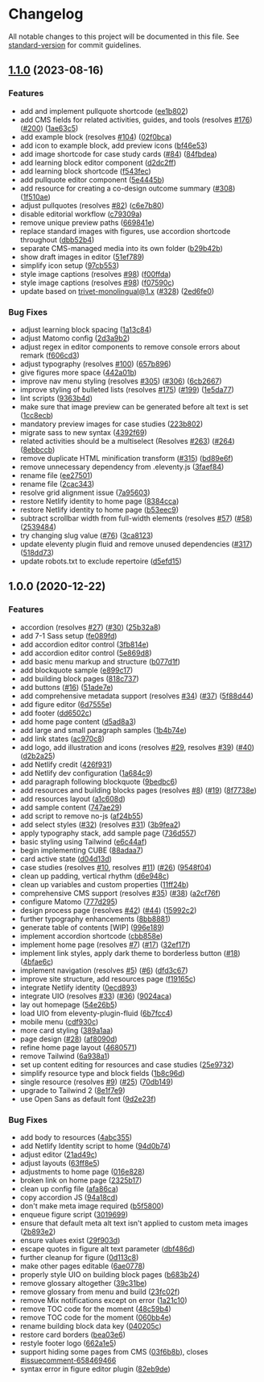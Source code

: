 # Changelog

All notable changes to this project will be documented in this file. See [standard-version](https://github.com/conventional-changelog/standard-version) for commit guidelines.

## [1.1.0](https://github.com/inclusive-design/co-design.inclusivedesign.ca/compare/v1.0.0...v1.1.0) (2023-08-16)


### Features

* add and implement pullquote shortcode ([ee1b802](https://github.com/inclusive-design/co-design.inclusivedesign.ca/commit/ee1b802293f0baaa0208b5095b1b1f3f45359fee))
* add CMS fields for related activities, guides, and tools (resolves [#176](https://github.com/inclusive-design/co-design.inclusivedesign.ca/issues/176)) ([#200](https://github.com/inclusive-design/co-design.inclusivedesign.ca/issues/200)) ([1ae63c5](https://github.com/inclusive-design/co-design.inclusivedesign.ca/commit/1ae63c5dae3a0ec43ba807b54f62d3790ace6b90))
* add example block (resolves [#104](https://github.com/inclusive-design/co-design.inclusivedesign.ca/issues/104)) ([02f0bca](https://github.com/inclusive-design/co-design.inclusivedesign.ca/commit/02f0bcaf7cdfaf9db9c99e4b1ba6257e1f3b3b70))
* add icon to example block, add preview icons ([bf46e53](https://github.com/inclusive-design/co-design.inclusivedesign.ca/commit/bf46e53f79b1c0fafa67c3c25f2748f2af84c10c))
* add image shortcode for case study cards ([#84](https://github.com/inclusive-design/co-design.inclusivedesign.ca/issues/84)) ([84fbdea](https://github.com/inclusive-design/co-design.inclusivedesign.ca/commit/84fbdea0242a8e77c332f410b073b3d7e3f77bfa))
* add learning block editor component ([d2dc2ff](https://github.com/inclusive-design/co-design.inclusivedesign.ca/commit/d2dc2ffccd8684ddaedfdd64f2b7f7c059af736e))
* add learning block shortcode ([f543fec](https://github.com/inclusive-design/co-design.inclusivedesign.ca/commit/f543fecf4d9f384ea3b9b74167de2dc57792e7f2))
* add pullquote editor component ([5e4445b](https://github.com/inclusive-design/co-design.inclusivedesign.ca/commit/5e4445b84b793ad8f689a529744aaa9321dbee86))
* add resource for creating a co-design outcome summary ([#308](https://github.com/inclusive-design/co-design.inclusivedesign.ca/issues/308)) ([1f510ae](https://github.com/inclusive-design/co-design.inclusivedesign.ca/commit/1f510ae1d9f318bfc9ee4d183b6d1b6b8e403b98))
* adjust pullquotes (resolves [#82](https://github.com/inclusive-design/co-design.inclusivedesign.ca/issues/82)) ([c6e7b80](https://github.com/inclusive-design/co-design.inclusivedesign.ca/commit/c6e7b804ed3935156dba844e2fd42dbde3c5a978))
* disable editorial workflow ([c79309a](https://github.com/inclusive-design/co-design.inclusivedesign.ca/commit/c79309acee4e27b808976464a173532136b921c8))
* remove unique preview paths ([669841e](https://github.com/inclusive-design/co-design.inclusivedesign.ca/commit/669841e5b0ac2313e85497311aac5c035b2f9365))
* replace standard images with figures, use accordion shortcode throughout ([dbb52b4](https://github.com/inclusive-design/co-design.inclusivedesign.ca/commit/dbb52b44d7be66a5634afa7f7a4b8ccc5677cacc))
* separate CMS-managed media into its own folder ([b29b42b](https://github.com/inclusive-design/co-design.inclusivedesign.ca/commit/b29b42b6cd4c98419141498d4d15df120b8f0e0f))
* show draft images in editor ([51ef789](https://github.com/inclusive-design/co-design.inclusivedesign.ca/commit/51ef789ae21b47bf32d62b71c0ae7cf127d0b2c8))
* simplify icon setup ([97cb553](https://github.com/inclusive-design/co-design.inclusivedesign.ca/commit/97cb5535c85a08ade37b5af2e86bc0bbdc8ed215))
* style image captions (resolves [#98](https://github.com/inclusive-design/co-design.inclusivedesign.ca/issues/98)) ([f00ffda](https://github.com/inclusive-design/co-design.inclusivedesign.ca/commit/f00ffdab389ff16e4e1e4529f4d1d4dba76193b9))
* style image captions (resolves [#98](https://github.com/inclusive-design/co-design.inclusivedesign.ca/issues/98)) ([f07590c](https://github.com/inclusive-design/co-design.inclusivedesign.ca/commit/f07590c41f9d2319fde9634bbc1da1ae59fb4aed))
* update based on trivet-monolingual@1.x ([#328](https://github.com/inclusive-design/co-design.inclusivedesign.ca/issues/328)) ([2ed6fe0](https://github.com/inclusive-design/co-design.inclusivedesign.ca/commit/2ed6fe01c9c51d291020ef7c385e675450da7d74))


### Bug Fixes

* adjust learning block spacing ([1a13c84](https://github.com/inclusive-design/co-design.inclusivedesign.ca/commit/1a13c84d132f8ea69ef9c807e5d78d5d9d11994f))
* adjust Matomo config ([2d3a9b2](https://github.com/inclusive-design/co-design.inclusivedesign.ca/commit/2d3a9b2b82807b9cc9778b1166a37d410ce9aae0))
* adjust regex in editor components to remove console errors about remark ([f606cd3](https://github.com/inclusive-design/co-design.inclusivedesign.ca/commit/f606cd301a261055e93558566bc51d58978eaf11))
* adjust typography (resolves [#100](https://github.com/inclusive-design/co-design.inclusivedesign.ca/issues/100)) ([657b896](https://github.com/inclusive-design/co-design.inclusivedesign.ca/commit/657b896af7e2e4a892ebadabee9dfe5272d61bd8))
* give figures more space ([442a01b](https://github.com/inclusive-design/co-design.inclusivedesign.ca/commit/442a01b62c0ee17a7a89d95e144a22f5fbbfe040))
* improve nav menu styling (resolves [#305](https://github.com/inclusive-design/co-design.inclusivedesign.ca/issues/305)) ([#306](https://github.com/inclusive-design/co-design.inclusivedesign.ca/issues/306)) ([6cb2667](https://github.com/inclusive-design/co-design.inclusivedesign.ca/commit/6cb266745a18a86a8e965689b41b9cc7da43586d))
* improve styling of bulleted lists (resolves [#175](https://github.com/inclusive-design/co-design.inclusivedesign.ca/issues/175)) ([#199](https://github.com/inclusive-design/co-design.inclusivedesign.ca/issues/199)) ([1e5da77](https://github.com/inclusive-design/co-design.inclusivedesign.ca/commit/1e5da77b6d6d6968af93e83fcfb2131a07cc140c))
* lint scripts ([9363b4d](https://github.com/inclusive-design/co-design.inclusivedesign.ca/commit/9363b4d7d214acc7da9839ce0f7db9d798670313))
* make sure that image preview can be generated before alt text is set ([1cc8ecb](https://github.com/inclusive-design/co-design.inclusivedesign.ca/commit/1cc8ecb80e55633d737637ea0eae44dfef24ec6f))
* mandatory preview images for case studies ([223b802](https://github.com/inclusive-design/co-design.inclusivedesign.ca/commit/223b802ada949aa0273cbb0ca4a390b9cdb68511))
* migrate sass to new syntax ([4392f69](https://github.com/inclusive-design/co-design.inclusivedesign.ca/commit/4392f698dafd178b4070160e4eed692964736e7a))
* related activities should be a multiselect (Resolves [#263](https://github.com/inclusive-design/co-design.inclusivedesign.ca/issues/263)) ([#264](https://github.com/inclusive-design/co-design.inclusivedesign.ca/issues/264)) ([8ebbccb](https://github.com/inclusive-design/co-design.inclusivedesign.ca/commit/8ebbccb7b0c6918b771965fdb95447278fb717ea))
* remove duplicate HTML minification transform ([#315](https://github.com/inclusive-design/co-design.inclusivedesign.ca/issues/315)) ([bd89e6f](https://github.com/inclusive-design/co-design.inclusivedesign.ca/commit/bd89e6fe1340fedad2d074393f416ec3eec39f2e))
* remove unnecessary dependency from .eleventy.js ([3faef84](https://github.com/inclusive-design/co-design.inclusivedesign.ca/commit/3faef8468ab74c01c3b383584b79f3f42ba0118a))
* rename file ([ee27501](https://github.com/inclusive-design/co-design.inclusivedesign.ca/commit/ee275018f3b99516d9dec6a575ebd42bcb7ddcb0))
* rename file ([2cac343](https://github.com/inclusive-design/co-design.inclusivedesign.ca/commit/2cac343992d1e89c191ecbf0486c22145bf57470))
* resolve grid alignment issue ([7a95603](https://github.com/inclusive-design/co-design.inclusivedesign.ca/commit/7a95603fd6c4bccdc2051fcb778ee395b21ed835))
* restore Netlify identity to home page ([8384cca](https://github.com/inclusive-design/co-design.inclusivedesign.ca/commit/8384cca07892aa9231500844fa53c39e4c4d38d5))
* restore Netlify identity to home page ([b53eec9](https://github.com/inclusive-design/co-design.inclusivedesign.ca/commit/b53eec9b98f04c9668111af0ab632b3ac27956b1))
* subtract scrollbar width from full-width elements (resolves [#57](https://github.com/inclusive-design/co-design.inclusivedesign.ca/issues/57)) ([#58](https://github.com/inclusive-design/co-design.inclusivedesign.ca/issues/58)) ([2539484](https://github.com/inclusive-design/co-design.inclusivedesign.ca/commit/2539484fd5270d6d713c80aab45415efd44ab2fc))
* try changing slug value ([#76](https://github.com/inclusive-design/co-design.inclusivedesign.ca/issues/76)) ([3ca8123](https://github.com/inclusive-design/co-design.inclusivedesign.ca/commit/3ca8123f5f161c9570f7ecb0bab99d6eb172d06b))
* update eleventy plugin fluid and remove unused dependencies ([#317](https://github.com/inclusive-design/co-design.inclusivedesign.ca/issues/317)) ([518dd73](https://github.com/inclusive-design/co-design.inclusivedesign.ca/commit/518dd73a60586835302f9e5fbf9a30e34e6af5d2))
* update robots.txt to exclude repertoire ([d5efd15](https://github.com/inclusive-design/co-design.inclusivedesign.ca/commit/d5efd152e014cdbe7777d7284e18d90c97272adc))

## 1.0.0 (2020-12-22)

### Features

* accordion (resolves [#27](https://github.com/inclusive-design/co-design.inclusivedesign.ca/issues/27)) ([#30](https://github.com/inclusive-design/co-design.inclusivedesign.ca/issues/30)) ([25b32a8](https://github.com/inclusive-design/co-design.inclusivedesign.ca/commit/25b32a883301c69fe9a1252dc13581191472cf3c))
* add 7-1 Sass setup ([fe089fd](https://github.com/inclusive-design/co-design.inclusivedesign.ca/commit/fe089fd3c83537c3ad25b87856cade12deb855e4))
* add accordion editor control ([3fb814e](https://github.com/inclusive-design/co-design.inclusivedesign.ca/commit/3fb814e0193018f4729f84150aca598b28c1dd9e))
* add accordion editor control ([5e869d8](https://github.com/inclusive-design/co-design.inclusivedesign.ca/commit/5e869d8d15c050197070c5fbc9956f89e274258f))
* add basic menu markup and structure ([b077d1f](https://github.com/inclusive-design/co-design.inclusivedesign.ca/commit/b077d1feb60ab8f2233dca47158acdf1950c5983))
* add blockquote sample ([e899c17](https://github.com/inclusive-design/co-design.inclusivedesign.ca/commit/e899c179b63e4b2e25e5c19357a548c742d70b20))
* add building block pages ([818c737](https://github.com/inclusive-design/co-design.inclusivedesign.ca/commit/818c7377bfdc8814d4dc84b3b3f180c8adb4955d))
* add buttons ([#16](https://github.com/inclusive-design/co-design.inclusivedesign.ca/issues/16)) ([51ade7e](https://github.com/inclusive-design/co-design.inclusivedesign.ca/commit/51ade7e6a34776cec400224eaa51460aceb15a76))
* add comprehensive metadata support (resolves [#34](https://github.com/inclusive-design/co-design.inclusivedesign.ca/issues/34)) ([#37](https://github.com/inclusive-design/co-design.inclusivedesign.ca/issues/37)) ([5f88d44](https://github.com/inclusive-design/co-design.inclusivedesign.ca/commit/5f88d440fb88875b74faf63f9acc137ae817c02e))
* add figure editor ([6d7555e](https://github.com/inclusive-design/co-design.inclusivedesign.ca/commit/6d7555e9a3a061d1c1cf19f58d023276cbb1f604))
* add footer ([dd6502c](https://github.com/inclusive-design/co-design.inclusivedesign.ca/commit/dd6502cf5801deefca8aeedb881285d24cfe4fb3))
* add home page content ([d5ad8a3](https://github.com/inclusive-design/co-design.inclusivedesign.ca/commit/d5ad8a3591ad16ba7b9d82daa7764a22706ad5db))
* add large and small paragraph samples ([1b4b74e](https://github.com/inclusive-design/co-design.inclusivedesign.ca/commit/1b4b74ecf114f888088fad037c7cf0f59b847237))
* add link states ([ac970c8](https://github.com/inclusive-design/co-design.inclusivedesign.ca/commit/ac970c82f5f3ce07da0c2e2d4d450b380bf3b423))
* add logo, add illustration and icons (resolves [#29](https://github.com/inclusive-design/co-design.inclusivedesign.ca/issues/29), resolves [#39](https://github.com/inclusive-design/co-design.inclusivedesign.ca/issues/39)) ([#40](https://github.com/inclusive-design/co-design.inclusivedesign.ca/issues/40)) ([d2b2a25](https://github.com/inclusive-design/co-design.inclusivedesign.ca/commit/d2b2a25a4e1852dd5a2e83d573db1dec87d232fc))
* add Netlify credit ([426f931](https://github.com/inclusive-design/co-design.inclusivedesign.ca/commit/426f9315a3d3a507cd63c8d41cc77b8afd429056))
* add Netlify dev configuration ([1a684c9](https://github.com/inclusive-design/co-design.inclusivedesign.ca/commit/1a684c98583b384be783f3da61c6c20462c353b1))
* add paragraph following blockquote ([9bedbc6](https://github.com/inclusive-design/co-design.inclusivedesign.ca/commit/9bedbc6c6d97701875776464945389a827a5c3e6))
* add resources and building blocks pages (resolves [#8](https://github.com/inclusive-design/co-design.inclusivedesign.ca/issues/8)) ([#19](https://github.com/inclusive-design/co-design.inclusivedesign.ca/issues/19)) ([8f7738e](https://github.com/inclusive-design/co-design.inclusivedesign.ca/commit/8f7738eb45473ce25c7b944b933def9d7398950d))
* add resources layout ([a1c608d](https://github.com/inclusive-design/co-design.inclusivedesign.ca/commit/a1c608d5c231b4521a20c009d802e442f6ab96c5))
* add sample content ([747ae29](https://github.com/inclusive-design/co-design.inclusivedesign.ca/commit/747ae291bb10ad3bd6ad0b6e51727371341cbf52))
* add script to remove no-js ([af24b55](https://github.com/inclusive-design/co-design.inclusivedesign.ca/commit/af24b55e659284ddc586b8ddbd31a9e540a9ed61))
* add select styles ([#32](https://github.com/inclusive-design/co-design.inclusivedesign.ca/issues/32)) (resolves [#31](https://github.com/inclusive-design/co-design.inclusivedesign.ca/issues/31)) ([3b9fea2](https://github.com/inclusive-design/co-design.inclusivedesign.ca/commit/3b9fea2464cebc235b3e799f7bd1e70b7d9a488f))
* apply typography stack, add sample page ([736d557](https://github.com/inclusive-design/co-design.inclusivedesign.ca/commit/736d5573e3173909158799b4d6ff8afca187a402))
* basic styling using Tailwind ([e6c44af](https://github.com/inclusive-design/co-design.inclusivedesign.ca/commit/e6c44afb0ac30f33cc01cd3b9ac10fbe0469c5f5))
* begin implementing CUBE ([88adaa7](https://github.com/inclusive-design/co-design.inclusivedesign.ca/commit/88adaa7fe20f3039b2dce231de2a9716a3efd3c4))
* card active state ([d04d13d](https://github.com/inclusive-design/co-design.inclusivedesign.ca/commit/d04d13d6e4df2c88e4a44655b271f4470c1eb4a2))
* case studies (resolves [#10](https://github.com/inclusive-design/co-design.inclusivedesign.ca/issues/10), resolves [#11](https://github.com/inclusive-design/co-design.inclusivedesign.ca/issues/11)) ([#26](https://github.com/inclusive-design/co-design.inclusivedesign.ca/issues/26)) ([9548f04](https://github.com/inclusive-design/co-design.inclusivedesign.ca/commit/9548f04bcaae18303e94e5e7e6b2e613254d5ca1))
* clean up padding, vertical rhythm ([d6e948c](https://github.com/inclusive-design/co-design.inclusivedesign.ca/commit/d6e948cc83a881835804ba85dd7f51fb78ea0262))
* clean up variables and custom properties ([11ff24b](https://github.com/inclusive-design/co-design.inclusivedesign.ca/commit/11ff24b762b2a94a1d6d3773c2e03206383cf486))
* comprehensive CMS support (resolves [#35](https://github.com/inclusive-design/co-design.inclusivedesign.ca/issues/35)) ([#38](https://github.com/inclusive-design/co-design.inclusivedesign.ca/issues/38)) ([a2cf76f](https://github.com/inclusive-design/co-design.inclusivedesign.ca/commit/a2cf76fff285ee91b287c19f568bf28238b312c7))
* configure Matomo ([777d295](https://github.com/inclusive-design/co-design.inclusivedesign.ca/commit/777d2950c201fbf2fac9a21efb5a77381a72a8d1))
* design process page (resolves [#42](https://github.com/inclusive-design/co-design.inclusivedesign.ca/issues/42)) ([#44](https://github.com/inclusive-design/co-design.inclusivedesign.ca/issues/44)) ([15992c2](https://github.com/inclusive-design/co-design.inclusivedesign.ca/commit/15992c2eb7e8c1ed42cc87501419548807f98a44))
* further typography enhancements ([8bb8881](https://github.com/inclusive-design/co-design.inclusivedesign.ca/commit/8bb8881144146589f8f94ffbcc6720f8c26f911b))
* generate table of contents [WIP] ([996e189](https://github.com/inclusive-design/co-design.inclusivedesign.ca/commit/996e189918abadf0c97e222e52cac34bbdc9947e))
* implement accordion shortcode ([cbb858e](https://github.com/inclusive-design/co-design.inclusivedesign.ca/commit/cbb858ef7f79185ca49f9757a3384f7a1a7be40e))
* implement home page (resolves [#7](https://github.com/inclusive-design/co-design.inclusivedesign.ca/issues/7)) ([#17](https://github.com/inclusive-design/co-design.inclusivedesign.ca/issues/17)) ([32ef17f](https://github.com/inclusive-design/co-design.inclusivedesign.ca/commit/32ef17f1366c26c76a8db2e68e33c184e6643a9b))
* implement link styles, apply dark theme to borderless button ([#18](https://github.com/inclusive-design/co-design.inclusivedesign.ca/issues/18)) ([4bfae6c](https://github.com/inclusive-design/co-design.inclusivedesign.ca/commit/4bfae6caa85aec1bc088852222d3f30fa8b2dc24))
* implement navigation (resolves [#5](https://github.com/inclusive-design/co-design.inclusivedesign.ca/issues/5)) ([#6](https://github.com/inclusive-design/co-design.inclusivedesign.ca/issues/6)) ([dfd3c67](https://github.com/inclusive-design/co-design.inclusivedesign.ca/commit/dfd3c67ff17e5e47b861e1d413ca94a4c9250405))
* improve site structure, add resources page ([f19165c](https://github.com/inclusive-design/co-design.inclusivedesign.ca/commit/f19165c4713571511405918667ac2c3c6d2aa9c7))
* integrate Netlify identity ([0ecd893](https://github.com/inclusive-design/co-design.inclusivedesign.ca/commit/0ecd893bb1759d1fc332264d3d859f7780ddd68e))
* integrate UIO (resolves [#33](https://github.com/inclusive-design/co-design.inclusivedesign.ca/issues/33)) ([#36](https://github.com/inclusive-design/co-design.inclusivedesign.ca/issues/36)) ([9024aca](https://github.com/inclusive-design/co-design.inclusivedesign.ca/commit/9024aca239089b940d946d7a26a8e27d36a7c39a))
* lay out homepage ([54e26b5](https://github.com/inclusive-design/co-design.inclusivedesign.ca/commit/54e26b54b4dc1ce5df988be8626989dc5af83534))
* load UIO from eleventy-plugin-fluid ([6b7fcc4](https://github.com/inclusive-design/co-design.inclusivedesign.ca/commit/6b7fcc443f22a33f6ffcc21b5718b21511d74ded))
* mobile menu ([cdf930c](https://github.com/inclusive-design/co-design.inclusivedesign.ca/commit/cdf930c53de82d96d6376f588473ef1928a63101))
* more card styling ([389a1aa](https://github.com/inclusive-design/co-design.inclusivedesign.ca/commit/389a1aadeaf825c63cd1bcb665428fc68a919c90))
* page design ([#28](https://github.com/inclusive-design/co-design.inclusivedesign.ca/issues/28)) ([af8090d](https://github.com/inclusive-design/co-design.inclusivedesign.ca/commit/af8090d4e886599c2b8eee96234709c0ec011a8a))
* refine home page layout ([4680571](https://github.com/inclusive-design/co-design.inclusivedesign.ca/commit/4680571cb5bd229db3610a3647e245dbddf1328d))
* remove Tailwind ([6a938a1](https://github.com/inclusive-design/co-design.inclusivedesign.ca/commit/6a938a1d2219d88e5685bca4d7c9ff01103c579d))
* set up content editing for resources and case studies ([25e9732](https://github.com/inclusive-design/co-design.inclusivedesign.ca/commit/25e97320ef407dea3bd62b84dcb4c6c91e611ef5))
* simplify resource type and block fields ([1b8c96d](https://github.com/inclusive-design/co-design.inclusivedesign.ca/commit/1b8c96d370b1358a3fdf7a79a688d053fb957486))
* single resource (resolves [#9](https://github.com/inclusive-design/co-design.inclusivedesign.ca/issues/9)) ([#25](https://github.com/inclusive-design/co-design.inclusivedesign.ca/issues/25)) ([70db149](https://github.com/inclusive-design/co-design.inclusivedesign.ca/commit/70db149fcd6439ada4f33a85813d29d9997fe5b0))
* upgrade to Tailwind 2 ([8e1f7e9](https://github.com/inclusive-design/co-design.inclusivedesign.ca/commit/8e1f7e9ac7dc78fa12db2f99633b2a0d0db27b4b))
* use Open Sans as default font ([9d2e23f](https://github.com/inclusive-design/co-design.inclusivedesign.ca/commit/9d2e23f2ea02240941342ba148225b9db46135bf))


### Bug Fixes

* add body to resources ([4abc355](https://github.com/inclusive-design/co-design.inclusivedesign.ca/commit/4abc35555228430a188b4e03f5531d0d836f276f))
* add Netlify Identity script to home ([94d0b74](https://github.com/inclusive-design/co-design.inclusivedesign.ca/commit/94d0b74e9e78e635a8a024a138b080c770fde953))
* adjust editor ([21ad49c](https://github.com/inclusive-design/co-design.inclusivedesign.ca/commit/21ad49cfef98be910a3086cf53d54c203d0fc93a))
* adjust layouts ([63ff8e5](https://github.com/inclusive-design/co-design.inclusivedesign.ca/commit/63ff8e5fc3987fa4fc8c8a2241377bb20a202c9a))
* adjustments to home page ([016e828](https://github.com/inclusive-design/co-design.inclusivedesign.ca/commit/016e8284489fa98fec5b261b7f44902528853000))
* broken link on home page ([2325b17](https://github.com/inclusive-design/co-design.inclusivedesign.ca/commit/2325b17b56cb88b1931523302480bcb6c33c3524))
* clean up config file ([afa86ca](https://github.com/inclusive-design/co-design.inclusivedesign.ca/commit/afa86ca75e60cf94592c2a4dda1ec0f76cb5c57c))
* copy accordion JS ([94a18cd](https://github.com/inclusive-design/co-design.inclusivedesign.ca/commit/94a18cdc6e8a5c1dc871f4a63f9078eabc48745d))
* don't make meta image required ([b5f5800](https://github.com/inclusive-design/co-design.inclusivedesign.ca/commit/b5f58005398b0d488868c27c4f66190bc071b6e1))
* enqueue figure script ([3019699](https://github.com/inclusive-design/co-design.inclusivedesign.ca/commit/3019699e82a8e279be1430a0140c296b1ac3df8e))
* ensure that default meta alt text isn't applied to custom meta images ([2b893e2](https://github.com/inclusive-design/co-design.inclusivedesign.ca/commit/2b893e2db3bd1e387e25ee6ff905a8c34d334d74))
* ensure values exist ([29f903d](https://github.com/inclusive-design/co-design.inclusivedesign.ca/commit/29f903d5a1d572e68b96b8281a1dba0f23582b72))
* escape quotes in figure alt text parameter ([dbf486d](https://github.com/inclusive-design/co-design.inclusivedesign.ca/commit/dbf486da4d99c6bd2ac6f4a60a99d2c6ec292ec5))
* further cleanup for figure ([0d113c8](https://github.com/inclusive-design/co-design.inclusivedesign.ca/commit/0d113c8d26f3d18408b7e75d6a56bf785835aa17))
* make other pages editable ([6ae0778](https://github.com/inclusive-design/co-design.inclusivedesign.ca/commit/6ae077828b7fe6bb406d0b52dcc0dfcfe7c96347))
* properly style UIO on building block pages ([b683b24](https://github.com/inclusive-design/co-design.inclusivedesign.ca/commit/b683b24d6e6d3274a965c0708a55ce3e893a14b2))
* remove glossary altogether ([39c31be](https://github.com/inclusive-design/co-design.inclusivedesign.ca/commit/39c31beaabd94fb1d75754de79896902201de7e4))
* remove glossary from menu and build ([23fc02f](https://github.com/inclusive-design/co-design.inclusivedesign.ca/commit/23fc02fc835dce3004fa0b19dbe8b21ad6e2687a))
* remove Mix notifications except on error ([1a21c10](https://github.com/inclusive-design/co-design.inclusivedesign.ca/commit/1a21c1077518811ca9a98be2de128d39089d4d0e))
* remove TOC code for the moment ([48c59b4](https://github.com/inclusive-design/co-design.inclusivedesign.ca/commit/48c59b4100e70a86d846fa728feed328c2997f12))
* remove TOC code for the moment ([060bb4e](https://github.com/inclusive-design/co-design.inclusivedesign.ca/commit/060bb4e40bb033ea9dacd3c36387cc8a2af9cd00))
* rename building block data key ([040205c](https://github.com/inclusive-design/co-design.inclusivedesign.ca/commit/040205c5cb50fdfca532543f4d19e8cd143b1f02))
* restore card borders ([bea03e6](https://github.com/inclusive-design/co-design.inclusivedesign.ca/commit/bea03e6176db1941b73e06a5263b35fbb9e6bf09))
* restyle footer logo ([662a1e5](https://github.com/inclusive-design/co-design.inclusivedesign.ca/commit/662a1e54a73ec17f9c186466da4a44f58d655a3e))
* support hiding some pages from CMS ([03f6b8b](https://github.com/inclusive-design/co-design.inclusivedesign.ca/commit/03f6b8b5bf825894c413f395cec291b05c88bd36)), closes [#issuecomment-658469466](https://github.com/inclusive-design/co-design.inclusivedesign.ca/issues/issuecomment-658469466)
* syntax error in figure editor plugin ([82eb9de](https://github.com/inclusive-design/co-design.inclusivedesign.ca/commit/82eb9de828bfbfdcccb76d0085f62b41ebad4009))
